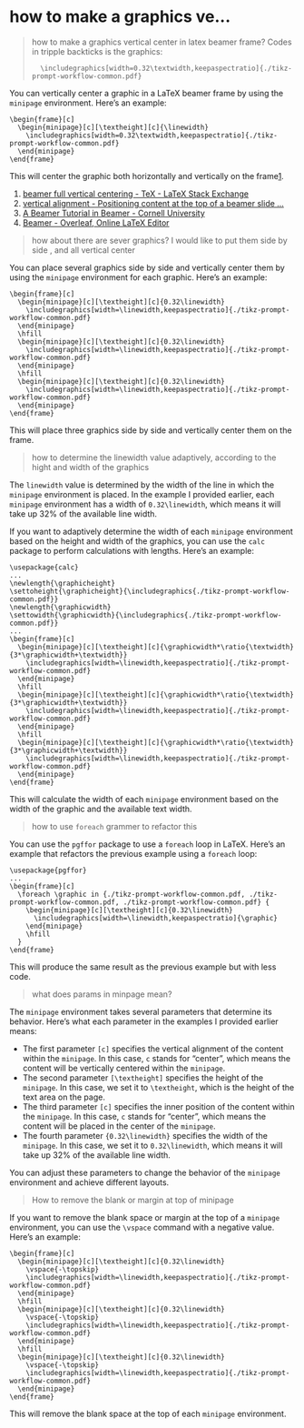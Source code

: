 # how to make a graphics ve...

> how to make a graphics vertical center in latex beamer frame? Codes in tripple backticks is the graphics:
> ```
>   \includegraphics[width=0.32\textwidth,keepaspectratio]{./tikz-prompt-workflow-common.pdf}
> ```

You can vertically center a graphic in a LaTeX beamer frame by using the `minipage` environment. Here’s an example:

    \begin{frame}[c]
      \begin{minipage}[c][\textheight][c]{\linewidth}
        \includegraphics[width=0.32\textwidth,keepaspectratio]{./tikz-prompt-workflow-common.pdf}
      \end{minipage}
    \end{frame}
    

This will center the graphic both horizontally and vertically on the frame[1](https://tex.stackexchange.com/questions/247826/beamer-full-vertical-centering).

1. [beamer full vertical centering - TeX - LaTeX Stack Exchange](https://tex.stackexchange.com/questions/247826/beamer-full-vertical-centering)
2. [vertical alignment - Positioning content at the top of a beamer slide ...](https://tex.stackexchange.com/questions/9889/positioning-content-at-the-top-of-a-beamer-slide-by-default)
3. [A Beamer Tutorial in Beamer - Cornell University](https://people.orie.cornell.edu/jmd388/design/guides/Beamer%20Tutorial.pdf)
4. [Beamer - Overleaf, Online LaTeX Editor](https://www.overleaf.com/learn/latex/Beamer%23Creating_a_table_of_contents)

> how about there are sever graphics? I would like to put them side by side , and all vertical center

You can place several graphics side by side and vertically center them by using the `minipage` environment for each graphic. Here’s an example:

    \begin{frame}[c]
      \begin{minipage}[c][\textheight][c]{0.32\linewidth}
        \includegraphics[width=\linewidth,keepaspectratio]{./tikz-prompt-workflow-common.pdf}
      \end{minipage}
      \hfill
      \begin{minipage}[c][\textheight][c]{0.32\linewidth}
        \includegraphics[width=\linewidth,keepaspectratio]{./tikz-prompt-workflow-common.pdf}
      \end{minipage}
      \hfill
      \begin{minipage}[c][\textheight][c]{0.32\linewidth}
        \includegraphics[width=\linewidth,keepaspectratio]{./tikz-prompt-workflow-common.pdf}
      \end{minipage}
    \end{frame}
    

This will place three graphics side by side and vertically center them on the frame.

> how to determine the linewidth value adaptively, according to the hight and width of the graphics

The `linewidth` value is determined by the width of the line in which the `minipage` environment is placed. In the example I provided earlier, each `minipage` environment has a width of `0.32\linewidth`, which means it will take up 32% of the available line width.

If you want to adaptively determine the width of each `minipage` environment based on the height and width of the graphics, you can use the `calc` package to perform calculations with lengths. Here’s an example:

    \usepackage{calc}
    ...
    \newlength{\graphicheight}
    \settoheight{\graphicheight}{\includegraphics{./tikz-prompt-workflow-common.pdf}}
    \newlength{\graphicwidth}
    \settowidth{\graphicwidth}{\includegraphics{./tikz-prompt-workflow-common.pdf}}
    ...
    \begin{frame}[c]
      \begin{minipage}[c][\textheight][c]{\graphicwidth*\ratio{\textwidth}{3*\graphicwidth+\textwidth}}
        \includegraphics[width=\linewidth,keepaspectratio]{./tikz-prompt-workflow-common.pdf}
      \end{minipage}
      \hfill
      \begin{minipage}[c][\textheight][c]{\graphicwidth*\ratio{\textwidth}{3*\graphicwidth+\textwidth}}
        \includegraphics[width=\linewidth,keepaspectratio]{./tikz-prompt-workflow-common.pdf}
      \end{minipage}
      \hfill
      \begin{minipage}[c][\textheight][c]{\graphicwidth*\ratio{\textwidth}{3*\graphicwidth+\textwidth}}
        \includegraphics[width=\linewidth,keepaspectratio]{./tikz-prompt-workflow-common.pdf}
      \end{minipage}
    \end{frame}
    

This will calculate the width of each `minipage` environment based on the width of the graphic and the available text width.

> how to use `foreach` grammer to refactor this

You can use the `pgffor` package to use a `foreach` loop in LaTeX. Here’s an example that refactors the previous example using a `foreach` loop:

    \usepackage{pgffor}
    ...
    \begin{frame}[c]
      \foreach \graphic in {./tikz-prompt-workflow-common.pdf, ./tikz-prompt-workflow-common.pdf, ./tikz-prompt-workflow-common.pdf} {
        \begin{minipage}[c][\textheight][c]{0.32\linewidth}
          \includegraphics[width=\linewidth,keepaspectratio]{\graphic}
        \end{minipage}
        \hfill
      }
    \end{frame}
    

This will produce the same result as the previous example but with less code.

> what does params in minpage mean?

The `minipage` environment takes several parameters that determine its behavior. Here’s what each parameter in the examples I provided earlier means:

-   The first parameter `[c]` specifies the vertical alignment of the content within the `minipage`. In this case, `c` stands for “center”, which means the content will be vertically centered within the `minipage`.
-   The second parameter `[\textheight]` specifies the height of the `minipage`. In this case, we set it to `\textheight`, which is the height of the text area on the page.
-   The third parameter `[c]` specifies the inner position of the content within the `minipage`. In this case, `c` stands for “center”, which means the content will be placed in the center of the `minipage`.
-   The fourth parameter `{0.32\linewidth}` specifies the width of the `minipage`. In this case, we set it to `0.32\linewidth`, which means it will take up 32% of the available line width.

You can adjust these parameters to change the behavior of the `minipage` environment and achieve different layouts.

> How to remove the blank or margin at top of minipage

If you want to remove the blank space or margin at the top of a `minipage` environment, you can use the `\vspace` command with a negative value. Here’s an example:

    \begin{frame}[c]
      \begin{minipage}[c][\textheight][c]{0.32\linewidth}
        \vspace{-\topskip}
        \includegraphics[width=\linewidth,keepaspectratio]{./tikz-prompt-workflow-common.pdf}
      \end{minipage}
      \hfill
      \begin{minipage}[c][\textheight][c]{0.32\linewidth}
        \vspace{-\topskip}
        \includegraphics[width=\linewidth,keepaspectratio]{./tikz-prompt-workflow-common.pdf}
      \end{minipage}
      \hfill
      \begin{minipage}[c][\textheight][c]{0.32\linewidth}
        \vspace{-\topskip}
        \includegraphics[width=\linewidth,keepaspectratio]{./tikz-prompt-workflow-common.pdf}
      \end{minipage}
    \end{frame}
    

This will remove the blank space at the top of each `minipage` environment.